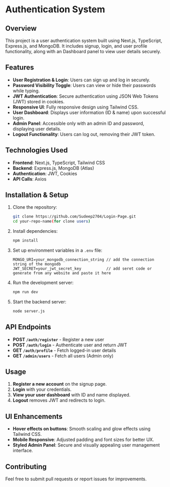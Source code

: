# Authentication System

## Overview
This project is a user authentication system built using Next.js, TypeScript, Express.js, and MongoDB. It includes signup, login, and user profile functionality, along with an Dashboard panel to view user details securely.

## Features
- **User Registration & Login**: Users can sign up and log in securely.
- **Password Visibility Toggle**: Users can view or hide their passwords while typing.
- **JWT Authentication**: Secure authentication using JSON Web Tokens (JWT) stored in cookies.
- **Responsive UI**: Fully responsive design using Tailwind CSS.
- **User Dashboard**: Displays user information (ID & name) upon successful login.
- **Admin Panel**: Accessible only with an admin ID and password, displaying user details.
- **Logout Functionality**: Users can log out, removing their JWT token.

## Technologies Used
- **Frontend**: Next.js, TypeScript, Tailwind CSS
- **Backend**: Express.js, MongoDB (Atlas)
- **Authentication**: JWT, Cookies
- **API Calls**: Axios

## Installation & Setup
1. Clone the repository:
   ```bash
   git clone https://github.com/Sudeep2704/Login-Page.git
   cd your-repo-name(for clone users)
   ```
2. Install dependencies:
   ```bash
   npm install
   ```
3. Set up environment variables in a `.env` file:
   ```env
   MONGO_URI=your_mongodb_connection_string // add the connection string of the mongodb
   JWT_SECRET=your_jwt_secret_key           // add seret code or generate from any website and paste it here
   ```
4. Run the development server:
   ```bash
   npm run dev
   ```
5. Start the backend server:
   ```bash
   node server.js
   ```

## API Endpoints
- **POST `/auth/register`** - Register a new user
- **POST `/auth/login`** - Authenticate user and return JWT
- **GET `/auth/profile`** - Fetch logged-in user details
- **GET `/admin/users`** - Fetch all users (Admin only)

## Usage
1. **Register a new account** on the signup page.
2. **Login** with your credentials.
3. **View your user dashboard** with ID and name displayed.
4. **Logout** removes JWT and redirects to login.

## UI Enhancements
- **Hover effects on buttons**: Smooth scaling and glow effects using Tailwind CSS.
- **Mobile Responsive**: Adjusted padding and font sizes for better UX.
- **Styled Admin Panel**: Secure and visually appealing user management interface.

## Contributing
Feel free to submit pull requests or report issues for improvements.


